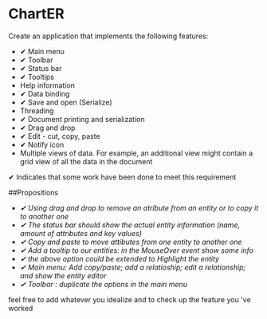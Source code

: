 # ChartER
Create an application that implements the following features:
 * ✔ Main menu
 * ✔ Toolbar
 * ✔ Status bar
 * ✔ Tooltips
 * Help information
 * ✔ Data binding
 * ✔ Save and open (Serialize)
 * Threading
 * ✔ Document printing and serialization
 * ✔ Drag and drop
 * ✔ Edit - cut, copy, paste 
 * ✔ Notify icon
 * Multiple views of data. For example, an additional view might contain a grid view of all the data in the document
 
 ✔ Indicates that some work have been done to meet this requirement
 
 ##Propositions
 * _✔ Using drag and drop to remove an atribute from an entity or to copy it to another one_
 * _✔ The status bar should show the actual entity information (name, amount of attributes and key values)_
 * _✔ Copy and paste to move attibutes from one entity to another one_
 * _✔ Add a tooltip to our entities: in the MouseOver event show some info_
 * _✔ the above option could be extended to Highlight the entity_
 * _✔ Main menu: Add copy/paste; add a relatioship; edit a relationship; and show the entity editor_
 * _✔ Toolbar : duplicate the options in the main menu_
 
 feel free to add whatever you idealize and to check up the feature you 've worked
